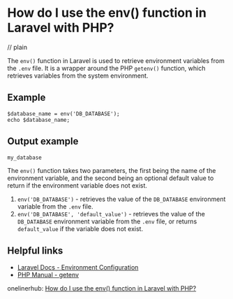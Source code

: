 # How do I use the env() function in Laravel with PHP?
// plain

The `env()` function in Laravel is used to retrieve environment variables from the `.env` file. It is a wrapper around the PHP `getenv()` function, which retrieves variables from the system environment.

## Example


```
$database_name = env('DB_DATABASE');
echo $database_name;
```

## Output example
 `my_database`

The `env()` function takes two parameters, the first being the name of the environment variable, and the second being an optional default value to return if the environment variable does not exist.

1. `env('DB_DATABASE')` - retrieves the value of the `DB_DATABASE` environment variable from the `.env` file.
2. `env('DB_DATABASE', 'default_value')` - retrieves the value of the `DB_DATABASE` environment variable from the `.env` file, or returns `default_value` if the variable does not exist.

## Helpful links
- [Laravel Docs - Environment Configuration](https://laravel.com/docs/7.x/configuration#environment-configuration)
- [PHP Manual - getenv](https://www.php.net/manual/en/function.getenv.php)

onelinerhub: [How do I use the env() function in Laravel with PHP?](https://onelinerhub.com/php-laravel/how-do-i-use-the-env---function-in-laravel-with-php)
